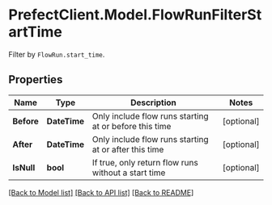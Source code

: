 # PrefectClient.Model.FlowRunFilterStartTime
Filter by `FlowRun.start_time`.

## Properties

Name | Type | Description | Notes
------------ | ------------- | ------------- | -------------
**Before** | **DateTime** | Only include flow runs starting at or before this time | [optional] 
**After** | **DateTime** | Only include flow runs starting at or after this time | [optional] 
**IsNull** | **bool** | If true, only return flow runs without a start time | [optional] 

[[Back to Model list]](../README.md#documentation-for-models) [[Back to API list]](../README.md#documentation-for-api-endpoints) [[Back to README]](../README.md)

